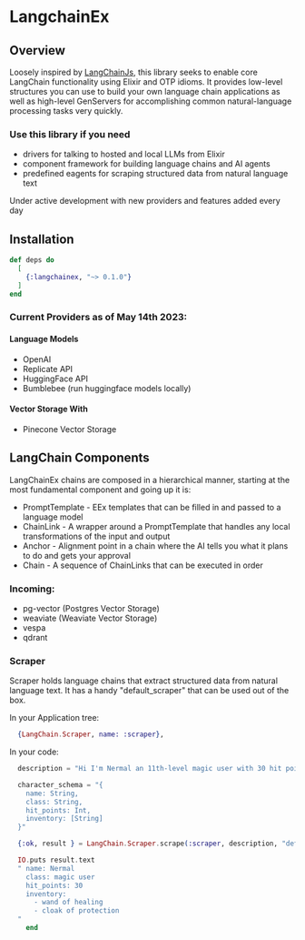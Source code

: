 # LangchainEx   


## Overview

Loosely inspired by [LangChainJs](https://github.com/hwchase17/langchainjs),
this library seeks to enable core LangChain functionality using
Elixir and OTP idioms. It provides low-level structures
you can use to build your own language chain applications
as well as high-level GenServers for accomplishing common 
natural-language processing tasks very quickly. 

###  Use this library if you need
  - drivers for talking to hosted and local LLMs from Elixir 
  - component framework for building language chains and AI agents
  - predefined eagents for scraping structured data from natural language text

Under active development with new providers and features added every day


## Installation

```elixir
def deps do
  [
    {:langchainex, "~> 0.1.0"}
  ]
end
```

### Current Providers as of May 14th 2023:

#### Language Models 
 - OpenAI
 - Replicate API 
 - HuggingFace API
 - Bumblebee (run huggingface models locally)
#### Vector Storage With
 - Pinecone Vector Storage


## LangChain Components 

 LangChainEx chains are composed in a hierarchical manner, starting at 
 the most fundamental component and going up it is:

- PromptTemplate - EEx templates that can be filled in and passed to a language model 
- ChainLink - A wrapper around a PromptTemplate that handles any local transformations of the input and output
- Anchor - Alignment point in a chain where the AI tells you what it plans to do and gets your approval
- Chain - A sequence of ChainLinks that can be executed in order 


### Incoming:

 - pg-vector (Postgres Vector Storage)
 - weaviate (Weaviate Vector Storage)
 - vespa
 - qdrant
### Scraper

Scraper holds language chains that extract structured data
from natural language text. It has a handy "default_scraper" that
can be used out of the box.


In your Application tree:
```elixir
  {LangChain.Scraper, name: :scraper},
```

In your code: 
```elixir
  description = "Hi I'm Nermal an 11th-level magic user with 30 hit points, I have a wand of healing and a cloak of protection in my inventory."

  character_schema = "{
    name: String,
    class: String,
    hit_points: Int,          
    inventory: [String]
  }"

  {:ok, result } = LangChain.Scraper.scrape(:scraper, description, "default_scraper", %{ output_format: "YAML", input_schema: character_schema }) 

  IO.puts result.text 
  " name: Nermal
    class: magic user
    hit_points: 30
    inventory:
      - wand of healing
      - cloak of protection
  "
    end
```
